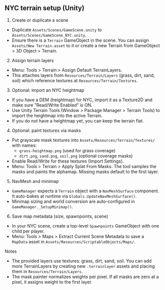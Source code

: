 ## NYC terrain setup (Unity)

1) Create or duplicate a scene
- Duplicate `Assets/Scenes/GameScene.unity` to `Assets/Scenes/GameScene_NYC.unity`.
- Ensure there is a `Terrain` GameObject in the scene. You can assign `Assets/New Terrain.asset` to it or create a new Terrain from GameObject > 3D Object > Terrain.

2) Assign terrain layers
- Menu: Tools > Terrain > Assign Default TerrainLayers.
- This attaches layers from `Resources/Terrain/Layers` (grass, dirt, sand, soil) which reference textures at `Resources/Terrain/Textures`.

3) Optional: import an NYC heightmap
- If you have a DEM (heightmap) for NYC, import it as a Texture2D and make sure "Read/Write Enabled" is ON.
- Use Unity Terrain Tools (Window > Package Manager > Terrain Tools) to import the heightmap into the active Terrain.
- If you do not have a heightmap yet, you can keep the terrain flat.

4) Optional: paint textures via masks
- Put grayscale mask textures into `Assets/Resources/Terrain/Textures/` with names:
  - `grass-heightmap.png` (used for grass coverage)
  - `dirt.png`, `sand.png`, `soil.png` (optional coverage masks)
- Enable Read/Write for these textures (Import Settings).
- Menu: Tools > Terrain > Apply Splat From Masks. The tool samples the masks and paints the alphamap. Missing masks default to the first layer.

5) NavMesh and minimap
- `GameManager` expects a `Terrain` object with a `NavMeshSurface` component. It auto-bakes at runtime via `Globals.UpdateNavMeshSurface()`.
- Minimap sizing and world conversion are auto-configured in `GameManager._SetupMinimap()`.

6) Save map metadata (size, spawnpoints, scene)
- In your NYC scene, create a top-level `Spawnpoints` GameObject with one child per player.
- Menu: Tools > Maps > Extract Current Scene Metadata to save a `MapData` asset in `Assets/Resources/ScriptableObjects/Maps/`.

Notes
- The provided layers use textures: grass, dirt, sand, soil. You can add more TerrainLayers by creating new `.terrainlayer` assets and placing them in `Resources/Terrain/Layers`.
- The mask painter normalizes weights per pixel. If all masks are zero at a pixel, it assigns weight to the first layer.